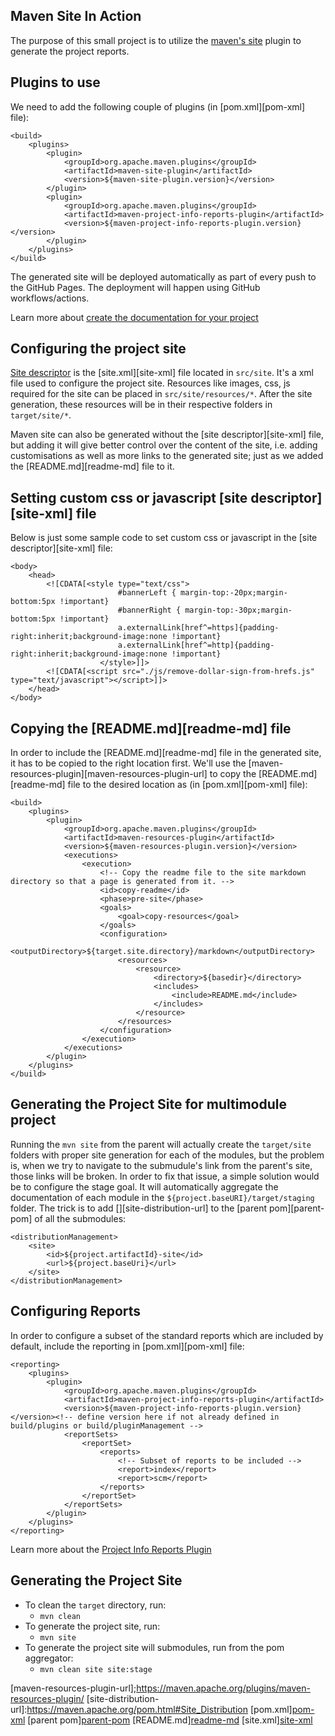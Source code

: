 ## Maven Site In Action

The purpose of this small project is to utilize the [maven's site][maven-site-plugin-url] plugin to generate the project reports.

## Plugins to use
We need to add the following couple of plugins (in [pom.xml][pom-xml] file):
```
<build>
    <plugins>
        <plugin>
            <groupId>org.apache.maven.plugins</groupId>
            <artifactId>maven-site-plugin</artifactId>
            <version>${maven-site-plugin.version}</version>
        </plugin>
        <plugin>
            <groupId>org.apache.maven.plugins</groupId>
            <artifactId>maven-project-info-reports-plugin</artifactId>
            <version>${maven-project-info-reports-plugin.version}</version>
        </plugin>
    </plugins>
</build>
```

The generated site will be deployed automatically as part of every push to the GitHub Pages. The deployment will happen using GitHub workflows/actions.

Learn more about [create the documentation for your project][site-guide-url]

## Configuring the project site
[Site descriptor][site-descriptor-url] is the [site.xml][site-xml] file located in `src/site`. It's a xml file used to configure
the project site. Resources like images, css, js required for the site can be placed in `src/site/resources/*`.
After the site generation, these resources will be in their respective folders in `target/site/*`.

Maven site can also be generated without the [site descriptor][site-xml] file, but adding it will give better control 
over the content of the site, i.e. adding customisations as well as more links to the generated site; just as we
added the [README.md][readme-md] file to it.

## Setting custom css or javascript [site descriptor][site-xml] file
Below is just some sample code to set custom css or javascript in the [site descriptor][site-xml] file:
```
<body>
    <head>
        <![CDATA[<style type="text/css">
                        #bannerLeft { margin-top:-20px;margin-bottom:5px !important}
                        #bannerRight { margin-top:-30px;margin-bottom:5px !important}
                        a.externalLink[href^=https]{padding-right:inherit;background-image:none !important}
                        a.externalLink[href^=http]{padding-right:inherit;background-image:none !important}
                    </style>]]>
        <![CDATA[<script src="./js/remove-dollar-sign-from-hrefs.js" type="text/javascript"></script>]]>
    </head>
</body>
```

## Copying the [README.md][readme-md] file
In order to include the [README.md][readme-md] file in the generated site, it has to be copied to the right location first.
We'll use the [maven-resources-plugin][maven-resources-plugin-url] to copy the [README.md][readme-md] file to 
the desired location as (in [pom.xml][pom-xml] file):
```
<build>
    <plugins>
        <plugin>
            <groupId>org.apache.maven.plugins</groupId>
            <artifactId>maven-resources-plugin</artifactId>
            <version>${maven-resources-plugin.version}</version>
            <executions>
                <execution>
                    <!-- Copy the readme file to the site markdown directory so that a page is generated from it. -->
                    <id>copy-readme</id>
                    <phase>pre-site</phase>
                    <goals>
                        <goal>copy-resources</goal>
                    </goals>
                    <configuration>
                        <outputDirectory>${target.site.directory}/markdown</outputDirectory>
                        <resources>
                            <resource>
                                <directory>${basedir}</directory>
                                <includes>
                                    <include>README.md</include>
                                </includes>
                            </resource>
                        </resources>
                    </configuration>
                </execution>
            </executions>
        </plugin>
    </plugins>
</build>
```

## Generating the Project Site for multimodule project

Running the `mvn site` from the parent will actually create the `target/site` folders with proper site generation
for each of the modules, but the problem is, when we try to navigate to the submudule's link from the
parent's site, those links will be broken. In order to fix that issue, a simple solution would be to 
configure the stage goal. It will automatically aggregate the documentation of each module in 
the `${project.baseURI}/target/staging` folder. The trick is to add [<distributionManagement>][site-distribution-url] 
to the [parent pom][parent-pom] of all the submodules:

```
<distributionManagement>
    <site>
        <id>${project.artifactId}-site</id>
        <url>${project.baseUri}</url>
    </site>
</distributionManagement>
```

## Configuring Reports
In order to configure a subset of the standard reports which are included by default, include the reporting in [pom.xml][pom-xml] file:
```
<reporting>
    <plugins>
        <plugin>
            <groupId>org.apache.maven.plugins</groupId>
            <artifactId>maven-project-info-reports-plugin</artifactId>
            <version>${maven-project-info-reports-plugin.version}</version><!-- define version here if not already defined in build/plugins or build/pluginManagement -->
            <reportSets>
                <reportSet>
                    <reports>
                        <!-- Subset of reports to be included -->
                        <report>index</report>
                        <report>scm</report>
                    </reports>
                </reportSet>
            </reportSets>
        </plugin>
    </plugins>
</reporting>
```
Learn more about the [Project Info Reports Plugin][project-info-report-plugin-url]

## Generating the Project Site

* To clean the `target` directory, run:
  * `mvn clean`
* To generate the project site, run:
  * `mvn site`
* To generate the project site will submodules, run from the pom aggregator:
  * `mvn clean site site:stage`




<!-- MARKDOWN LINKS & IMAGES -->
<!-- https://www.markdownguide.org/basic-syntax/#reference-style-links -->
[maven-site-plugin-url]:https://maven.apache.org/plugins/maven-site-plugin/
[site-guide-url]:https://maven.apache.org/guides/mini/guide-site.html
[site-descriptor-url]:https://maven.apache.org/guides/mini/guide-site.html#creating-a-site-descriptor
[project-info-report-plugin-url]:https://maven.apache.org/plugins/maven-project-info-reports-plugin/
[maven-resources-plugin-url];https://maven.apache.org/plugins/maven-resources-plugin/
[site-distribution-url]:https://maven.apache.org/pom.html#Site_Distribution
[pom.xml][pom-xml](pom.xml)
[parent pom][parent-pom](../pom.xml)
[README.md][readme-md](README.md)
[site.xml][site-xml](src/site/site.xml)
